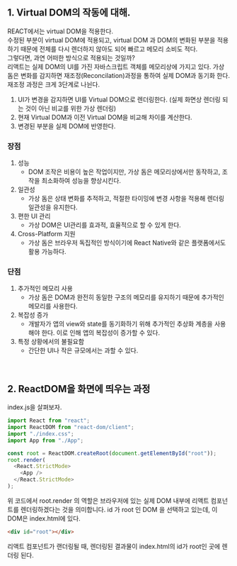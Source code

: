 ## 1. Virtual DOM의 작동에 대해.

REACT에서는 virtual DOM을 적용한다. <br>
수정된 부분이 virtual DOM에 적용되고, virtual DOM 과 DOM의 변화된 부분을 적용하기 때문에 전체를 다시 렌더하지 않아도 되어 빠르고 메모리 소비도 적다. <br>
그렇다면, 과연 어떠한 방식으로 적용되는 것일까?
<br>
리액트는 실제 DOM의 UI를 가진 자바스크립트 객체를 메모리상에 가지고 있다. 가상 돔은 변화를 감지하면 재조정(Reconcilation)과정을 통하여 실제 DOM과 동기화 한다. 재조정 과정은 크게 3단계로 나뉜다.

1. UI가 변경을 감지하면 UI를 Virtual DOM으로 렌더링한다. (실제 화면상 렌더링 되는 것이 아닌 비교를 위한 가상 렌더링)
2. 현재 Virtual DOM과 이전 Virtual DOM을 비교해 차이를 계산한다.
3. 변경된 부분을 실제 DOM에 반영한다.
   <br>

### 장점

1. 성능
   - DOM 조작은 비용이 높은 작업이지만, 가상 돔은 메모리상에서만 동작하고, 조작을 최소화하여 성능을 향상시킨다.
2. 일관성
   - 가상 돔은 상태 변화를 추적하고, 적절한 타이밍에 변경 사항을 적용해 렌더링 일관성을 유지한다.
3. 편한 UI 관리
   - 가상 DOM은 UI관리를 효과적, 효율적으로 할 수 있게 한다.
4. Cross-Platform 지원
   - 가상 돔은 브라우저 독집적인 방식이기에 React Native와 같은 플랫폼에서도 활용 가능하다.
     <br>

### 단점

1. 추가적인 메모리 사용
   - 가상 돔은 DOM과 완전히 동일한 구조의 메모리를 유지하기 때문에 추가적인 메모리를 사용한다.
2. 복잡성 증가
   - 개발자가 앱의 view와 state를 동기화하기 위해 추가적인 추상화 계층을 사용해야 한다. 이로 인해 앱의 복잡성이 증가할 수 있다.
3. 특정 상황에서의 불필요함
   - 간단한 UI나 작은 규모에서는 과할 수 있다.

<br>

## 2. ReactDOM을 화면에 띄우는 과정

index.js을 살펴보자.

```js
import React from "react";
import ReactDOM from "react-dom/client";
import "./index.css";
import App from "./App";

const root = ReactDOM.createRoot(document.getElementById("root"));
root.render(
  <React.StrictMode>
    <App />
  </React.StrictMode>
);
```

위 코드에서 root.render 의 역할은 브라우저에 있는 실제 DOM 내부에 리액트 컴포넌트를 렌더링하겠다는 것을 의미합니다. id 가 root 인 DOM 을 선택하고 있는데, 이 DOM은 index.html에 있다.
<br>

```html
<div id="root"></div>
```

리액트 컴포넌트가 랜더링될 때, 렌더링된 결과물이 index.html의 id가 root인 곳에 렌더링 된다.
